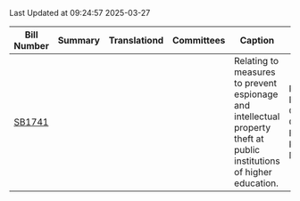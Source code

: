 Last Updated at 09:24:57 2025-03-27

|Bill Number|Summary|Translationd|Committees|Caption|Authors|Last Actiond|
|-|-|-|-|-|-|-|
|[SB1741](https://capitol.texas.gov/BillLookup/History.aspx?LegSess=89R&Bill=SB1741)||||Relating to measures to prevent espionage and intellectual property theft at public institutions of higher education.|Parker, Bettencourt, Campbell, Creighton, Flores, Kolkhorst, Middleton|03/26/2025 S Committee report printed and distributed: Mar 26 2025  6:03PM|
